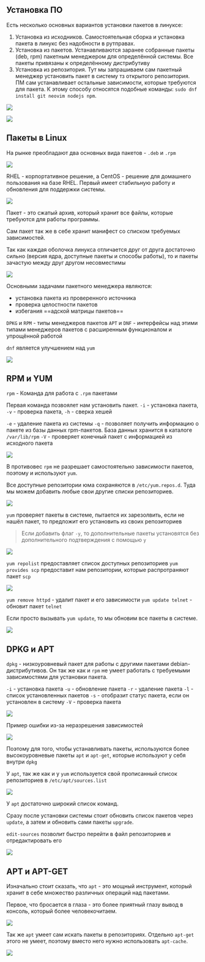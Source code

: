 
## Установка ПО

Есть несколько основных вариантов установки пакетов в линуксе:
1. Установка из исходников. Самостоятельная сборка и установка пакета в линукс без надобности в рутправах.
2. Установка из пакетов. Устанавливаются заранее собранные пакеты (deb, rpm) пакетным менеджером для определённой системы. Все пакеты привязаны к определённому дистрибутиву
3. Установка из репозитория. Тут мы запрашиваем сам пакетный менеджер установить пакет в систему тз открытого репозитория. ПМ сам устанавливает остальные зависимости, которые требуются для пакета. К этому способу относятся подобные команды: `sudo dnf install git neovim nodejs npm`.

![](_png/08e16f7724f15baafd945aca55e37ae2.png)

![](_png/50202f8829c948918454c3cdaaa04fca.png)

## Пакеты в Linux

На рынке преобладают два основных вида пакетов - `.deb` и `.rpm`

![](_png/4c993577fc07d72d9cc84863d8e3552d.png)

RHEL - корпортативное решение, а CentOS - решение для домашнего пользования на базе RHEL. Первый имеет стабильную работу и обновления для поддержки системы.

![](_png/80d276fcdb0c3019542deca68f0dab86.png)

Пакет - это сжатый архив, который хранит все файлы, которые требуются для работы программы.

Сам пакет так же в себе хранит манифест со списком требуемых зависимостей.

Так как каждая оболочка линукса отличается друг от друга достаточно сильно (версия ядра, доступные пакеты и способы работы), то и пакеты зачастую между друг другом несовместимы

![](_png/6b623d654b91239b1e5883fa721c8870.png)

Основными задачами пакетного менеджера являются:
- установка пакета из проверенного источника
- проверка целостности пакетов
- избегания ==адской матрицы пакетов==

`DPKG` и `RPM` - типы менеджеров пакетов
`APT` и `DNF` - интерфейсы над этими типами менеджеров пакетов с расширенным функционалом и упрощённой работой

`dnf` является улучшением над `yum`

![](_png/e34a5e8ebc8593732bdb48b69fec4b22.png)

## RPM и YUM

`rpm` - Команда для работа с  `.rpm` пакетами

Первая команда позвоялет нам установить пакет. `-i` - установка пакета, `-v` - проверка пакета, `-h` - сверка хешей

`-e` - удаление пакета из системы
`-q` - позволяет получить информацию о пакете из базы данных rpm-пакетов. База данных хранится в каталоге `/var/lib/rpm`
`-V` - проверяет конечный пакет с информацией из исходного пакета

![](_png/2d19978471cbf2f94957c62e1076ec03.png)

В противовес `rpm` не разрешает самостоятельно зависимости пакетов, поэтому и используют `yum`.

Все доступные репозитории юма сохраняются в `/etc/yum.repos.d`. Туда мы можем добавить любые свои другие списки репозиториев.

![](_png/c20615ed770dc1579be41722a0e48f69.png)

`yum` проверяет пакеты в системе, пытается их зарезолвить, если не нашёл пакет, то предложит его установить из своих репозиториев

> Если добавить флаг `-y`, то дополнительные пакеты установятся без дополнительного подтверждения с помощью `y`

![](_png/619f398c825748a1a42291c3f0569959.png)

`yum repolist` предоставляет список доступных репозиториев
`yum provides scp` предоставит нам репозитории, которые распротраняют пакет `scp`

![](_png/5d6bfa447e290c9c58ade75448bb701d.png)

`yum remove httpd` - удалит пакет и его зависимости
`yum update telnet` - обновит пакет `telnet`

Если просто вызывать `yum update`, то мы обновим все пакеты в системе.

![](_png/4f49f9ea75845573e22aed14414f0607.png)

## DPKG и APT

`dpkg` - низкоуровневый пакет для работы с другими пакетами debian-дистрибутивов. Он так же как и `rpm` не умеет работать с требуемыми зависимостями для установки пакета.

`-i` - установка пакета
`-u` - обновление пакета
`-r` - удаление пакета
`-l` - список установленных пакетов
`-s` - отобразит статус пакета, если он установлен в систему
`-V` - проверка пакета

![](_png/dedf8fdea9f4832a0fdca0c25c9b6d55.png)

Пример ошибки из-за неразрешения зависимостей

![](_png/3206ed2eb2ac7320fcd168ee29435c4c.png)

Поэтому для того, чтобы устанавливать пакеты, используются более высокоуровневые пакеты `apt` и `apt-get`, которые используют у себя внутри `dpkg`

У `apt`, так же как и у `yum` используется свой прописанный список репозиториев в `/etc/apt/sources.list`

![](_png/286e5f5c99128b092e539d60763fff5d.png)

У `apt` достаточно широкий список команд.

Сразу после установки системы стоит обновить список пакетов через `update`, а затем и обновить сами пакеты `upgrade`. 

`edit-sources` позволит быстро перейти в файл репозиториев и отредактировать его

![](_png/434cbdf9c3307646e961383c07e4a2d4.png)

## APT и APT-GET

Изначально стоит сказать, что `apt` - это мощный инструмент, который хранит в себе множество различных операций над пакетами.

Первое, что бросается в глаза - это более приятный глазу вывод в консоль, который более человекочитаем.

![](_png/31e1120b0ec107a835d0604cbb132db1.png)

Так же `apt` умеет сам искать пакеты в репозиториях. Отдельно `apt-get` этого не умеет, поэтому вместо него нужно использовать `apt-cache`.

![](_png/ec5eb439b94679497d9cef5d389a8cba.png)
